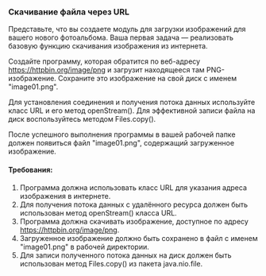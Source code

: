 
### Скачивание файла через URL

Представьте, что вы создаете модуль для загрузки изображений для вашего нового фотоальбома. Ваша первая задача — реализовать базовую функцию скачивания изображения из интернета.

Создайте программу, которая обратится по веб-адресу https://httpbin.org/image/png и загрузит находящееся там PNG-изображение. Сохраните это изображение на свой диск с именем "image01.png".

Для установления соединения и получения потока данных используйте класс URL и его метод openStream(). Для эффективной записи файла на диск воспользуйтесь методом Files.copy().

После успешного выполнения программы в вашей рабочей папке должен появиться файл "image01.png", содержащий загруженное изображение.

#### Требования:
1. Программа должна использовать класс URL для указания адреса изображения в интернете.
2. Для получения потока данных с удалённого ресурса должен быть использован метод openStream() класса URL.
3. Программа должна скачивать изображение, доступное по адресу https://httpbin.org/image/png.
4. Загруженное изображение должно быть сохранено в файл с именем "image01.png" в рабочей директории.
5. Для записи полученного потока данных на диск должен быть использован метод Files.copy() из пакета java.nio.file.